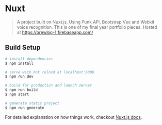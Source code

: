 # Nuxt

> A project built on Nuxt.js, Using Punk API, Bootstrap Vue and Webkit voice recognition. This is one of my final year portfolio pieces. Hosted at https://brewlog-1.firebaseapp.com/

## Build Setup

``` bash
# install dependencies
$ npm install

# serve with hot reload at localhost:3000
$ npm run dev

# build for production and launch server
$ npm run build
$ npm start

# generate static project
$ npm run generate
```

For detailed explanation on how things work, checkout [Nuxt.js docs](https://nuxtjs.org).
